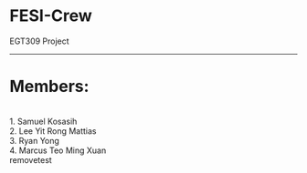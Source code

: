 # FESI-Crew
EGT309 Project <br>
<hr>
<h1>Members: </h1> <br>
1. Samuel Kosasih <br>
2. Lee Yit Rong Mattias<br>
3. Ryan Yong<br>
4. Marcus Teo Ming Xuan<br>
removetest